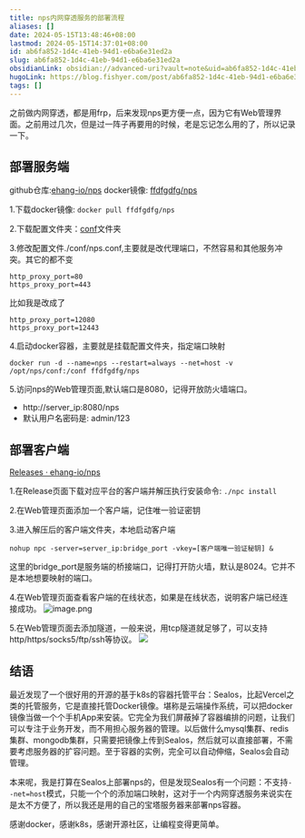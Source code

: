 ```yaml
---
title: nps内网穿透服务的部署流程
aliases: []
date: 2024-05-15T13:48:46+08:00
lastmod: 2024-05-15T14:37:01+08:00
id: ab6fa852-1d4c-41eb-94d1-e6ba6e31ed2a
slug: ab6fa852-1d4c-41eb-94d1-e6ba6e31ed2a
obsidianLink: obsidian://advanced-uri?vault=note&uid=ab6fa852-1d4c-41eb-94d1-e6ba6e31ed2a
hugoLink: https://blog.fishyer.com/post/ab6fa852-1d4c-41eb-94d1-e6ba6e31ed2a/
tags: []
---
```


之前做内网穿透，都是用frp，后来发现nps更方便一点，因为它有Web管理界面。之前用过几次，但是过一阵子再要用的时候，老是忘记怎么用的了，所以记录一下。

## 部署服务端

github仓库:[ehang-io/nps](https://github.com/ehang-io/nps )
docker镜像: [ffdfgdfg/nps](https://hub.docker.com/r/ffdfgdfg/nps )

1.下载docker镜像: `docker pull ffdfgdfg/nps`

2.下载配置文件夹：[conf](https://minhaskamal.github.io/DownGit/#/home?url=https://github.com/ehang-io/nps/tree/master/conf)文件夹

3.修改配置文件./conf/nps.conf,主要就是改代理端口，不然容易和其他服务冲突。其它的都不变
```
http_proxy_port=80
https_proxy_port=443
```
比如我是改成了
```
http_proxy_port=12080
https_proxy_port=12443
```

4.启动docker容器，主要就是挂载配置文件夹，指定端口映射
```shell
docker run -d --name=nps --restart=always --net=host -v /opt/nps/conf:/conf ffdfgdfg/nps
```

5.访问nps的Web管理页面,默认端口是8080，记得开放防火墙端口。
- http://server_ip:8080/nps
- 默认用户名密码是: admin/123


## 部署客户端

[Releases · ehang-io/nps](https://github.com/ehang-io/nps/releases )

1.在Release页面下载对应平台的客户端并解压执行安装命令: `./npc install`

2.在Web管理页面添加一个客户端，记住唯一验证密钥

3.进入解压后的客户端文件夹，本地启动客户端
```shell
nohup npc -server=server_ip:bridge_port -vkey=[客户端唯一验证秘钥] &
```
这里的bridge_port是服务端的桥接端口，记得打开防火墙，默认是8024。它并不是本地想要映射的端口。

4.在Web管理页面查看客户端的在线状态，如果是在线状态，说明客户端已经连接成功。
![image.png](https://yupic.oss-cn-shanghai.aliyuncs.com/20240515143214.png)

5.在Web管理页面去添加隧道，一般来说，用tcp隧道就足够了，可以支持http/https/socks5/ftp/ssh等协议。
![](https://yupic.oss-cn-shanghai.aliyuncs.com/202405151417777.png)

## 结语

最近发现了一个很好用的开源的基于k8s的容器托管平台：Sealos，比起Vercel之类的托管服务，它是直接托管Docker镜像。堪称是云端操作系统，可以把docker镜像当做一个个手机App来安装。它完全为我们屏蔽掉了容器编排的问题，让我们可以专注于业务开发，而不用担心服务器的管理。以后做什么mysql集群、redis集群、mongodb集群，只需要把镜像上传到Sealos，然后就可以直接部署，不需要考虑服务器的扩容问题。至于容器的实例，完全可以自动伸缩，Sealos会自动管理。

本来呢，我是打算在Sealos上部署nps的，但是发现Sealos有一个问题：不支持`--net=host`模式，只能一个个的添加端口映射，这对于一个内网穿透服务来说实在是太不方便了，所以我还是用的自己的宝塔服务器来部署nps容器。

感谢docker，感谢k8s，感谢开源社区，让编程变得更简单。